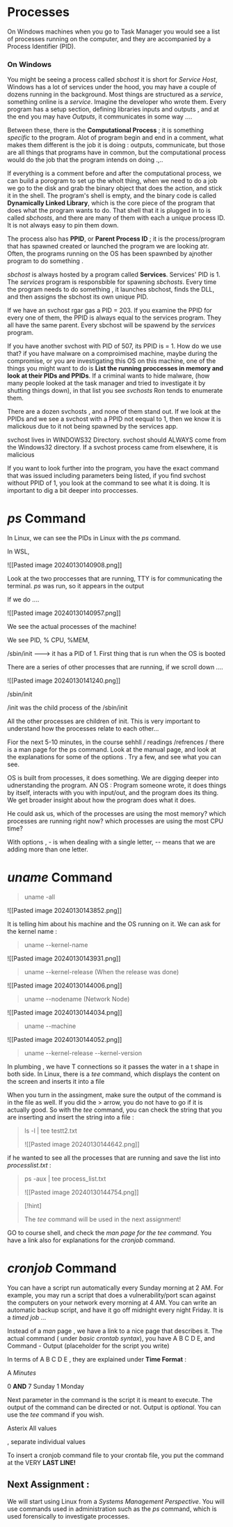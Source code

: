 




# Processes 




On Windows machines when you go to Task Manager you would see a list of processes running on the computer, and they are accompanied by a Process Identifier (PID).




### On Windows 



You might be seeing a process called *sbchost* it is short for *Service Host*, Windows has a lot of services under the hood, you may have a couple of dozens running in the background. Most things are structured as a *service*, something online is a *service*. Imagine the developer who wrote them. Every program has a setup section, defining libraries inputs and outputs , and at the end you may have *Outputs*, it communicates in some way ....



Between these, there is the **Computational Process** ; it is something *specific* to the program. Alot of program begin and end in a comment, what makes them different is the job it is doing : outputs, communicate, but those are all things that programs have in common, but the computational process would do the job that the program intends on doing .,..



If everything is a comment before and after the computational process, we can build a porogram to set up the wholt thing, when we need to do a job we go to the disk and grab the binary object that does the action, and stick it in the shell. The program's shell is empty, and the binary code is called **Dynamically Linked Library**, which is the core piece of the program that does what the program wants to do. That shell that it is plugged in to is called *sbchosts*, and there are many of them with each a unique process ID. It is not always easy to pin them down. 



The process also has **PPID**, or **Parent Process ID** ; it is the process/program that has spawned created or launched the program we are looking atr. Often, the programs running on the OS has been spawnbed by ajnother program to do something . 


*sbchost* is always hosted by a program called **Services**. Services' PID is 1. The *services* program is responsbible for spawning *sbchosts*. Every time the program needs to do something , it launches sbchost, finds the DLL, and then assigns the sbchost its own unique PID. 


If we have an svchost rgar gas a PID = 203. If you examine the PPID for every one of them, the PPID is always equal to the services program. They all have the same parent. Every sbchost will be spawend by the *services* program. 



If you have another svchost with PID of 507, its PPID is = 1. How do we use that? if you have malware on a comproimised machine, maybe during the compromise, or you are investigating this OS on this machine, one of the things you might want to do is **List the running proccesses in memory and look at their PIDs and PPIDs**. If a criminal wants to hide malware, (how many people looked at the task manager and tried to investigate it by shutting things down), in that list you see *svchosts* Ron tends to enumerate them. 



There are a dozen svchosts , and none of them stand out. If we look at the PPIDs and we see a svchost with a PPID not eequal to 1, then we know it is malickous due to it not being spawned by the services app. 



svchost lives in WINDOWS32 Directory. svchost should ALWAYS come from the Windows32 directory. If a svchost process came from elsewhere, it is malicious



If you want to look further into the program, you have the exact command that was issued including parameters being listed, if you find svchost without PPID of 1, you look at the command to see what it is doing. It is important to dig a bit deeper into proccesses. 




# *ps* Command




In Linux, we can see the PIDs in Linux with the *ps* command. 



In WSL, 


![[Pasted image 20240130140908.png]]


Look at the two proccesses that are running, TTY is for communicating the terminal. *ps* was run, so it appears in the output


If we do ....


![[Pasted image 20240130140957.png]]


We see the actual processes of the machine! 



We see PID, % CPU, %MEM, 


/sbin/init  ---> it has a PID of 1. First thing that is run when the OS is booted


There are a series of other processes that are running, if we scroll down .... 




![[Pasted image 20240130141240.png]]




/sbin/init 

/init was the child process of the /sbin/init


All the other processes are children of init. This is very important to understand how the processes relate to each other...



Fior the next 5-10 minutes, in the course sehhll / readings /refrences / there is a man page for the ps command. Look at the manual page, and look at the explanations for some of the options . Try a few, and see what you can see. 



OS is built from processes, it does something. We are digging deeper into udnerstanding the program. AN OS : Program someone wrote, it does things by itself, interacts with you with input/out, and the program does its thing. We get broader insight about how the program does what it does. 


He could ask us, which of the processes are using the most memory? which processes are running right now? which processes are using the most CPU time? 


With options , - is when dealing with a single letter, -- means that we are adding more than one letter.



# *uname* Command


>uname -all 


![[Pasted image 20240130143852.png]]

It is telling him about his machine and the OS running on it. We can ask for the kernel name : 


>uname --kernel-name 


![[Pasted image 20240130143931.png]]


>uname --kernel-release  (When the release was done)


![[Pasted image 20240130144006.png]]


>uname --nodename (Network Node) 


![[Pasted image 20240130144034.png]]

>uname --machine


![[Pasted image 20240130144052.png]]


>uname --kernel-release --kernel-version 



In plumbing , we have T connections so it passes the water in a t shape in both side. In Linux, there is a *tee* command, which displays the content on the screen and inserts it into a file

When you turn in the assingment, make sure the output of the command is in the file as well. If you did the > arrow, you do not have to go if it is actually good. So with the *tee* command, you can check the string that you are inserting and insert the string into a file : 


>ls -l | tee testt2.txt 
>
>![[Pasted image 20240130144642.png]]



if he wanted to see all the processes that are running and save the list into *processlist.txt* : 

>ps -aux | tee process_list.txt 
>
>![[Pasted image 20240130144754.png]]

>[!hint]
>
>The *tee* command will be used in the next assignment!
>



GO to course shell, and check the *man page for the tee command*. You have a link also for explanations for the *cronjob* command. 



# *cronjob* Command


You can have a script run automatically every Sunday morning at 2 AM. For example, you may run a script that does a vulnerability/port scan against the computers on your network every morning at 4 AM. You can write an automatic backup script, and have it go off midnight every night Friday. It is a *timed job* ...


Instead of a *man* page , we have a link to a nice page that describes it. The actual command ( under *basic crontab syntax*), you have A B C D E, and Command - Output (placeholder for the script you write)


In terms of A B C D E , they are explained under **Time Format** : 


A *Minutes*


0  **AND** 7 Sunday 
1 Monday 


Next parameter in the command is the script it is meant to execute. The output of the command can be directed or not. Output is *optional*. You can use the *tee* command if you wish. 


Asterix All values

,    separate individual values


To insert a cronjob command file to your crontab file, you put the command at the VERY **LAST LINE!**



## Next Assignment : 


We will start using Linux from a *Systems Management Perspective*. You will use commands used in administration such as the *ps* command, which is used forensically to investigate processes. 


















